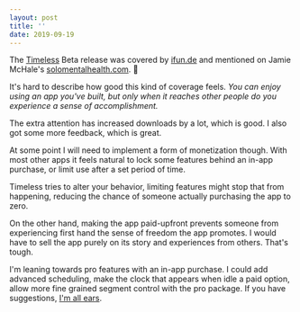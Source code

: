 ```yaml
---
layout: post
title: ''
date: 2019-09-19
---
```


The [Timeless](https://www.usetimeless.app) Beta release was covered by [ifun.de](https://www.ifun.de/timeless-fuer-mac-eigenwillige-menueleistenuhr-gegen-zeitdruck-143380/) and mentioned on Jamie McHale's [solomentalhealth.com](https://www.solomentalhealth.com). 🥳

It's hard to describe how good this kind of coverage feels. _You can enjoy using an app you've built, but only when it reaches other people do you experience a sense of accomplishment._

The extra attention has increased downloads by a lot, which is good. I also got some more feedback, which is great. 

At some point I will need to implement a form of monetization though. With most other apps it feels natural to lock some features behind an in-app purchase, or limit use after a set period of time.

Timeless tries to alter your behavior, limiting features might stop that from happening, reducing the chance of someone actually purchasing the app to zero.

On the other hand, making the app paid-upfront prevents someone from experiencing first hand the sense of freedom the app promotes. I would have to sell the app purely on its story and experiences from others. That's tough.

I'm leaning towards pro features with an in-app purchase. I could add advanced scheduling, make the clock that appears when idle a paid option, allow more fine grained segment control with the pro package. If you have suggestions, [I'm all ears](https://www.twitter.com/boyvanamstel).
